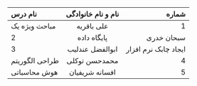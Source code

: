 | نام درس  | نام و نام خانوادگی  | شماره |
| :------------ |:---------------:| -----:|
| مباحث ویژه یک      | علی باقریه | 1 |
| 2 |  پایگاه داده   | سبحان خدری|    
| 3 | ابوالفضل عندلیب| ایجاد چابک نرم افزار|
| طراحی الگوریتم      | محمدحسن توکلی | 4 |
| هوش محاسباتی      | افسانه شریفیان | 5 |
